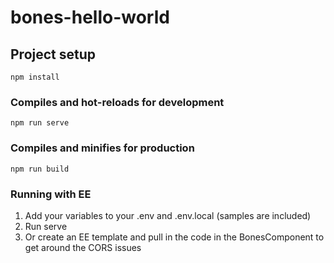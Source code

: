 # bones-hello-world

## Project setup
```
npm install
```

### Compiles and hot-reloads for development
```
npm run serve
```

### Compiles and minifies for production
```
npm run build
```

### Running with EE
1. Add your variables to your .env and .env.local (samples are included)
2. Run serve
3. Or create an EE template and pull in the code in the BonesComponent to get around the CORS issues